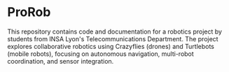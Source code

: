 # ProRob
This repository contains code and documentation for a robotics project by students from INSA Lyon's Telecommunications Department. The project explores collaborative robotics using Crazyflies (drones) and Turtlebots (mobile robots), focusing on autonomous navigation, multi-robot coordination, and sensor integration.
